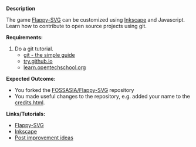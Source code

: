 **Description**

The game [Flappy-SVG](https://github.com/fossasia/flappy-svg#flappy-svg) can be customized using [Inkscape](http://inkscape.org/) and Javascript. 
Learn how to contribute to open source projects using git.

**Requirements:**

1. Do a git tutorial.
	- [git - the simple guide](https://rogerdudler.github.io/git-guide/index.html)
	- [try.github.io](https://try.github.io/levels/1/challenges/1)
	- [learn.opentechschool.org](http://learn.opentechschool.org/)

**Expected Outcome:** 

- You forked the [FOSSASIA/Flappy-SVG](https://github.com/fossasia/flappy-svg#flappy-svg) repository
- You made useful changes to the repository, e.g. added your name to the [credits.html](http://fossasia.github.io/flappy-svg/credits.html).

**Links/Tutorials:**

- [Flappy-SVG](https://github.com/fossasia/flappy-svg#flappy-svg)
- [Inkscape](http://inkscape.org/)
- [Post improvement ideas](https://github.com/fossasia/flappy-svg/issues)
